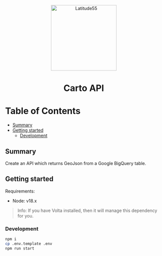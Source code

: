 <p align="center">
    <img alt="Latitude55" src="https://res.cloudinary.com/latitude55/image/upload/v1634117961/logo-light.svg" width="210" />
</p>
<h1 align="center">
Carto API
</h1>

# Table of Contents

<!-- START doctoc generated TOC please keep comment here to allow auto update -->
<!-- DON'T EDIT THIS SECTION, INSTEAD RE-RUN doctoc TO UPDATE -->

- [Summary](#summary)
- [Getting started](#getting-started)
  - [Development](#development)

<!-- END doctoc generated TOC please keep comment here to allow auto update -->

## Summary

Create an API which returns GeoJson from a Google BigQuery table.

## Getting started

Requirements:

- Node: v18.x

> Info: If you have Volta installed, then it will manage this dependency for you.

### Development

```bash
npm i
cp .env.template .env
npm run start
```

